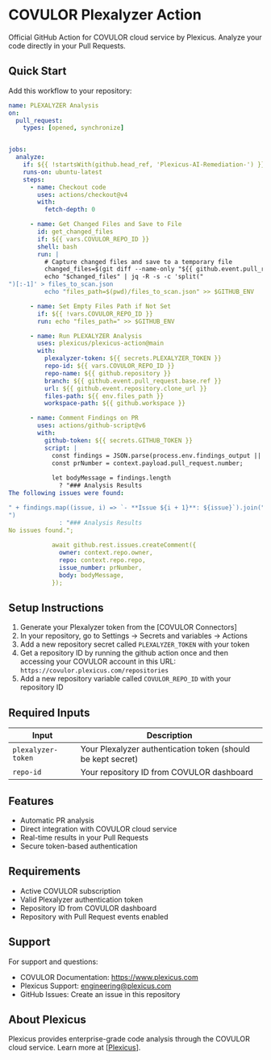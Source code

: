 # COVULOR Plexalyzer Action

Official GitHub Action for COVULOR cloud service by Plexicus. Analyze your code directly in your Pull Requests.

## Quick Start



Add this workflow to your repository:

```yaml
name: PLEXALYZER Analysis
on:
  pull_request:
    types: [opened, synchronize]


jobs:
  analyze:
    if: ${{ !startsWith(github.head_ref, 'Plexicus-AI-Remediation-') }}
    runs-on: ubuntu-latest
    steps:
      - name: Checkout code
        uses: actions/checkout@v4
        with:
          fetch-depth: 0

      - name: Get Changed Files and Save to File
        id: get_changed_files
        if: ${{ vars.COVULOR_REPO_ID }}
        shell: bash
        run: |
          # Capture changed files and save to a temporary file
          changed_files=$(git diff --name-only "${{ github.event.pull_request.base.sha }}" "${{ github.event.pull_request.head.sha }}")
          echo "$changed_files" | jq -R -s -c 'split("
")[:-1]' > files_to_scan.json
          echo "files_path=$(pwd)/files_to_scan.json" >> $GITHUB_ENV

      - name: Set Empty Files Path if Not Set
        if: ${{ !vars.COVULOR_REPO_ID }}
        run: echo "files_path=" >> $GITHUB_ENV

      - name: Run PLEXALYZER Analysis
        uses: plexicus/plexicus-action@main
        with:
          plexalyzer-token: ${{ secrets.PLEXALYZER_TOKEN }}
          repo-id: ${{ vars.COVULOR_REPO_ID }}
          repo-name: ${{ github.repository }}
          branch: ${{ github.event.pull_request.base.ref }}
          url: ${{ github.event.repository.clone_url }}
          files-path: ${{ env.files_path }}
          workspace-path: ${{ github.workspace }}

      - name: Comment Findings on PR
        uses: actions/github-script@v6
        with:
          github-token: ${{ secrets.GITHUB_TOKEN }}
          script: |
            const findings = JSON.parse(process.env.findings_output || "[]");
            const prNumber = context.payload.pull_request.number;
      
            let bodyMessage = findings.length
              ? "### Analysis Results
The following issues were found:

" + findings.map((issue, i) => `- **Issue ${i + 1}**: ${issue}`).join("
")
              : "### Analysis Results
No issues found.";
      
            await github.rest.issues.createComment({
              owner: context.repo.owner,
              repo: context.repo.repo,
              issue_number: prNumber,
              body: bodyMessage,
            });

```

## Setup Instructions

1. Generate your Plexalyzer token from the [COVULOR Connectors]
2. In your repository, go to Settings → Secrets and variables → Actions
3. Add a new repository secret called `PLEXALYZER_TOKEN` with your token
4. Get a repository ID by running the github action once and then accessing your COVULOR account in this URL: `https://covulor.plexicus.com/repositories`
5. Add a new repository variable called `COVULOR_REPO_ID` with your repository ID

## Required Inputs

| Input | Description |
|-------|-------------|
| `plexalyzer-token` | Your Plexalyzer authentication token (should be kept secret) |
| `repo-id` | Your repository ID from COVULOR dashboard |

## Features

- Automatic PR analysis
- Direct integration with COVULOR cloud service
- Real-time results in your Pull Requests
- Secure token-based authentication

## Requirements

- Active COVULOR subscription
- Valid Plexalyzer authentication token
- Repository ID from COVULOR dashboard
- Repository with Pull Request events enabled

## Support

For support and questions:
- COVULOR Documentation: https://www.plexicus.com
- Plexicus Support: engineering@plexicus.com
- GitHub Issues: Create an issue in this repository

## About Plexicus

Plexicus provides enterprise-grade code analysis through the COVULOR cloud service. Learn more at [[Plexicus](https://www.plexicus.com)].
